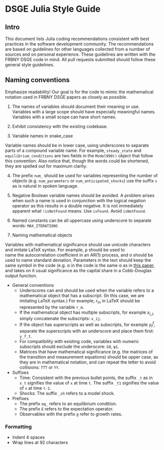 # DSGE Julia Style Guide

## Intro 

This document lists Julia coding recommendations consistent with best
practices in the software development community. The recommendations are
based on guidelines for other languages collected from a number of
sources and on personal experience. These guidelines are written with
the FRBNY DSGE code in mind. All pull requests submitted should follow these
general style guidelines.

## Naming conventions

Emphasize readability! Our goal is for the code to mimic the mathematical
notation used in FRBNY DSGE papers as closely as possible.

1. The names of variables should document their meaning or
use. Variables with a large scope should have especially meaningful
names. Variables with a small scope can have short names.

2. Exhibit consistency with the existing codebase.

3. Variable names in snake_case

Variable names should be in lower case, using underscores to
separate parts of a compound variable name. For example,
`steady_state` and `equilibrium_conditions` are two fields in the
`Model990()` object that follow this convention. Also notice that,
though the words could be shortened, they are spelled out for maximum
clarity.

4. The prefix `num_` should be used for variables representing the
number of objects (e.g. `num_parameters` or `num_anticipated_shocks`)
use the suffix `s` as is natural in spoken language.

5. Negative Boolean variable names should be avoided. A problem arises
when such a name is used in conjunction with the logical negation
operator as this results in a double negative. It is not immediately
apparent what `!isNotFound` means.  Use `isFound`. Avoid `isNotFound`.

6. Named constants can be all uppercase using underscore to separate words:
`MAX_ITERATIONS`

7. Naming mathematical objects

Variables with mathematical significance should use 
unicode characters and imitate LaTeX syntax.  For example, ρ should be used to  
name the autocorrelation coefficient in an AR(1) process, and σ should be used
to name standard deviation. Parameters in the text should keep the same
symbol in the code (e.g. α in the code is the same α as in [this
paper](http://www.newyorkfed.org/research/staff_reports/sr647.html),
and takes on it usual significance as the capital share in a
Cobb-Douglas output function.

- General conventions
    - Underscores can and should be used when the variable refers to a
      mathematical object that has a subscript. (In this case, we are
      imitating LaTeX syntax.) For example, $r_m$ in LaTeX should be
      represented by the variable `r_m`.
    - If the mathematical object has multiple subscripts, for example $x_{i,j}$,
      simply concatenate the subscripts: `x_ij`.
    - If the object has superscripts as well as subscripts, for example
      $y^f_t$, separate the superscripts with an underscore and place them
      first: `y_f_t`.
    - For compatibility with existing code, variables with numeric subscripts
      should exclude the underscore: `G0`, `ψ1`.
    - Matrices that have mathematical significance (e.g. the matrices of the
      transition and measurement equations) should be upper case, as they are
      in mathematical notation, and can repeat the letter to avoid collisions:
      `TTT` or `YY`.
- Suffixes
    - Time: Consistent with the previous bullet points, the suffix `_t` as in
      `x_t` signifies the value of `x` at time `t`. The suffix `_t1`
      signifies the value of `x` at time `t-1`.
    - Shocks: The suffix `_sh` refers to a model shock.
- Prefixes
    - The prefix `eq_` refers to an equilibrium condition.
    - The prefix `E` refers to the expectation operator.
    - Observables with the prefix `g` refer to growth rates.

### Formatting

- Indent 4 spaces
- Wrap lines at 92 characters
